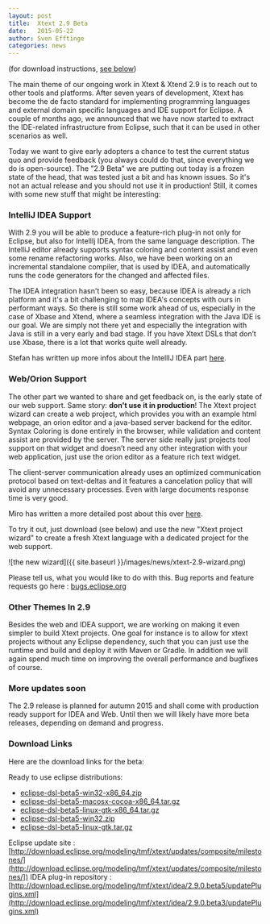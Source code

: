 ```yaml
---
layout: post
title:  Xtext 2.9 Beta
date:   2015-05-22
author: Sven Efftinge
categories: news
---
```


(for download instructions, [see below](#download-links))

The main theme of our ongoing work in Xtext & Xtend 2.9 is to reach out to other tools and platforms. After seven years of development, Xtext has become the de facto standard for implementing programming languages and external domain specific languages and IDE support for Eclipse. A couple of months ago, we announced that we have now started to extract the IDE-related infrastructure from Eclipse, such that it can be used in other scenarios as well.

Today we want to give early adopters a chance to test the current status quo and provide feedback (you always could do that, since everything we do is open-source). The "2.9 Beta” we are putting out today is a frozen state of the head, that was tested just a bit and has known issues. So it's not an actual release and you should not use it in production! Still, it comes with some new stuff that might be interesting:

### IntelliJ IDEA Support

With 2.9 you will be able to produce a feature-rich plug-in not only for Eclipse, but also for IntellIj IDEA, from the same language description. The IntelliJ editor already supports syntax coloring and content assist and even some rename refactoring works. Also, we have been working on an incremental standalone compiler, that is used by IDEA, and automatically runs the code generators for the changed and affected files.

The IDEA integration hasn't been so easy, because IDEA is already a rich platform and it's a bit challenging to map IDEA's concepts with ours in performant ways. So there is still some work ahead of us, especially in the case of Xbase and Xtend, where a seamless integration with the Java IDE is our goal. We are simply not there yet and especially the integration with Java is still in a very early and bad stage. If you have Xtext DSLs that don’t use Xbase, there is a lot that works quite well already.

Stefan has written up more infos about the IntellIJ IDEA part [here](http://oehme.github.io/2015/05/22/xtext-intellij-beta.html).

### Web/Orion Support

The other part we wanted to share and get feedback on, is the early state of our web support. Same story: <b>don't use it in production</b>! The Xtext project wizard can create a web project, which provides you with an example html webpage, an orion editor and a java-based server backend for the editor. Syntax Coloring is done entirely in the browser, while validation and content assist are provided by the server. The server side really just projects tool support on that widget and doesn’t need any other integration with your web application, just use the orion editor as a feature rich text widget.

The client-server communication already uses an optimized communication protocol based on text-deltas and it features a cancelation policy that will avoid any unnecessary processes. Even with large documents response time is very good.

Miro has written a more detailed post about this over [here](http://spoenemann.blogspot.de/2015/05/editing-dsls-in-web-browser.html).

To try it out, just download (see below) and use the new "Xtext project wizard" to create a fresh Xtext language with a dedicated project for the web support.

![the new wizard]({{ site.baseurl }}/images/news/xtext-2.9-wizard.png)

Please tell us, what you would like to do with this. Bug reports and feature requests go here : [bugs.eclipse.org](https://bugs.eclipse.org/bugs/enter_bug.cgi?product=TMF&component=Xtext)

### Other Themes In 2.9

Besides the web and IDEA support, we are working on making it even simpler to build Xtext projects. One goal for instance is to allow for xtext projects without any Eclipse dependency, such that you can just use the runtime and build and deploy it with Maven or Gradle. In addition we will again spend much time on improving the overall performance and bugfixes of course.

### More updates soon

The 2.9 release is planned for autumn 2015 and shall come with production ready support for IDEA and Web. Until then we will likely have more beta releases, depending on demand and progress.

### Download Links

Here are the download links for the beta:

Ready to use eclipse distributions:
 - [eclipse-dsl-beta5-win32-x86_64.zip](http://www.eclipse.org/modeling/download.php?file=/modeling/tmf/xtext/downloads/distros/eclipse-dsl-beta5-win32-x86_64.zip&r=2)
 - [eclipse-dsl-beta5-macosx-cocoa-x86_64.tar.gz](http://www.eclipse.org/modeling/download.php?file=/modeling/tmf/xtext/downloads/distros/eclipse-dsl-beta5-macosx-cocoa-x86_64.tar.gz&r=2)
 - [eclipse-dsl-beta5-linux-gtk-x86_64.tar.gz](http://www.eclipse.org/modeling/download.php?file=/modeling/tmf/xtext/downloads/distros/eclipse-dsl-beta5-linux-gtk-x86_64.tar.gz&r=2)
 - [eclipse-dsl-beta5-win32.zip](http://www.eclipse.org/modeling/download.php?file=/modeling/tmf/xtext/downloads/distros/eclipse-dsl-beta5-win32.zip&r=2)
 - [eclipse-dsl-beta5-linux-gtk.tar.gz](http://www.eclipse.org/modeling/download.php?file=/modeling/tmf/xtext/downloads/distros/eclipse-dsl-beta5-linux-gtk.tar.gz&r=2)
 
Eclipse update site : [http://download.eclipse.org/modeling/tmf/xtext/updates/composite/milestones/](http://download.eclipse.org/modeling/tmf/xtext/updates/composite/milestones/])
IDEA plug-in repository : [http://download.eclipse.org/modeling/tmf/xtext/idea/2.9.0.beta5/updatePlugins.xml](http://download.eclipse.org/modeling/tmf/xtext/idea/2.9.0.beta3/updatePlugins.xml)

